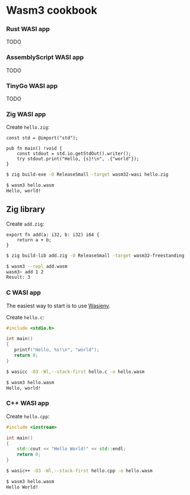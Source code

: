 # Wasm3 cookbook

### Rust WASI app

TODO

### AssemblyScript WASI app

TODO

### TinyGo WASI app

TODO

### Zig WASI app

Create `hello.zig`:
```zig
const std = @import("std");

pub fn main() !void {
    const stdout = std.io.getStdOut().writer();
    try stdout.print("Hello, {s}!\n", .{"world"});
}
```

```sh
$ zig build-exe -O ReleaseSmall -target wasm32-wasi hello.zig

$ wasm3 hello.wasm
Hello, world!
```

## Zig library

Create `add.zig`:
```zig
export fn add(a: i32, b: i32) i64 {
    return a + b;
}
```

```sh
$ zig build-lib add.zig -O ReleaseSmall -target wasm32-freestanding

$ wasm3 --repl add.wasm
wasm3> add 1 2
Result: 3
```

### C WASI app

The easiest way to start is to use [Wasienv](https://github.com/wasienv/wasienv).

Create `hello.c`:
```c
#include <stdio.h>

int main()
{
   printf("Hello, %s!\n", "world");
   return 0;
}
```

```sh
$ wasicc -O3 -Wl,--stack-first hello.c -o hello.wasm

$ wasm3 hello.wasm                      
Hello, world!
```

### C++ WASI app

Create `hello.cpp`:
```cpp
#include <iostream>

int main()
{
    std::cout << "Hello World!" << std::endl;
    return 0;
}
```

```sh
$ wasic++ -O3 -Wl,--stack-first hello.cpp -o hello.wasm

$ wasm3 hello.wasm
Hello World!
```
